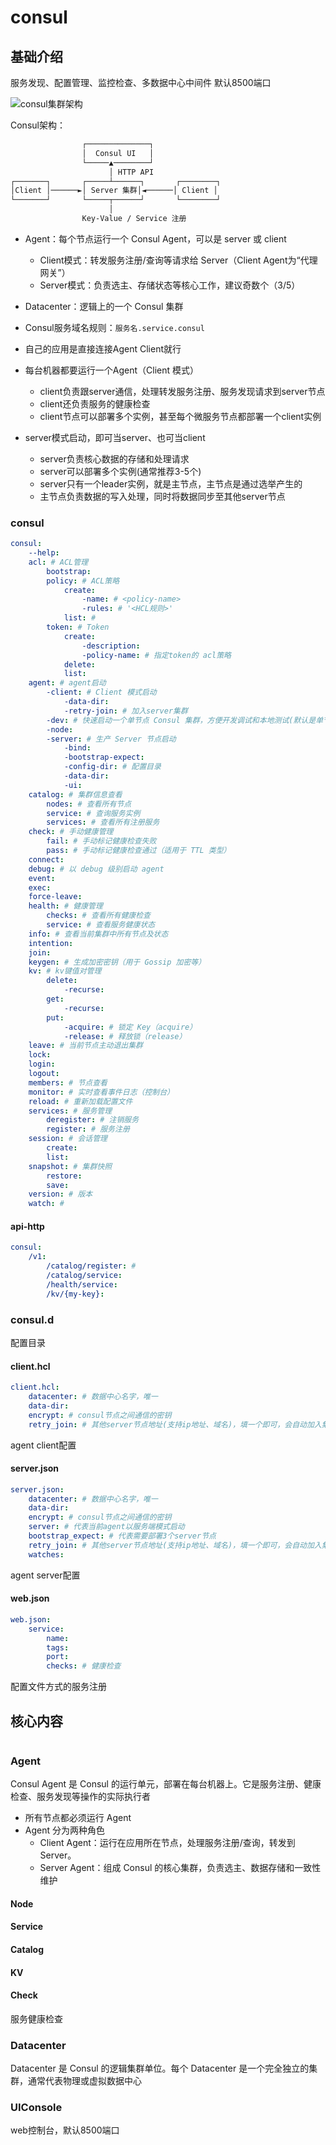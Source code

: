 # consul


## 基础介绍

服务发现、配置管理、监控检查、多数据中心中间件
默认8500端口


![consul集群架构](../.assets/consul集群架构.png)

Consul架构：
```txt
                ┌──────────────┐
                │  Consul UI   │
                └─────▲────────┘
                      │ HTTP API
┌───────┐       ┌─────┴──────┐       ┌────────┐
│Client │──────►│ Server 集群│◄──────│ Client │
└───────┘       └─────┬──────┘       └────────┘
                      │
                Key-Value / Service 注册
```
- Agent：每个节点运行一个 Consul Agent，可以是 server 或 client
    - Client模式：转发服务注册/查询等请求给 Server（Client Agent为“代理网关”）
    - Server模式：负责选主、存储状态等核心工作，建议奇数个（3/5）
- Datacenter：逻辑上的一个 Consul 集群


- Consul服务域名规则：`服务名.service.consul`
- 自己的应用是直接连接Agent Client就行
- 每台机器都要运行一个Agent（Client 模式）
    - client负责跟server通信，处理转发服务注册、服务发现请求到server节点
    - client还负责服务的健康检查
    - client节点可以部署多个实例，甚至每个微服务节点都部署一个client实例
- server模式启动，即可当server、也可当client
    - server负责核心数据的存储和处理请求
    - server可以部署多个实例(通常推荐3-5个)
    - server只有一个leader实例，就是主节点，主节点是通过选举产生的
    - 主节点负责数据的写入处理，同时将数据同步至其他server节点


### consul
```yaml
consul:
    --help:
    acl: # ACL管理
        bootstrap:
        policy: # ACL策略
            create:
                -name: # <policy-name>
                -rules: # '<HCL规则>'
            list: # 
        token: # Token
            create:
                -description:
                -policy-name: # 指定token的 acl策略
            delete:
            list:
    agent: # agent启动
        -client: # Client 模式启动
            -data-dir:
            -retry-join: # 加入server集群
        -dev: # 快速启动一个单节点 Consul 集群，方便开发调试和本地测试(默认是单节点 Server+Client 模式)
        -node:
        -server: # 生产 Server 节点启动
            -bind:
            -bootstrap-expect:
            -config-dir: # 配置目录
            -data-dir:
            -ui:
    catalog: # 集群信息查看
        nodes: # 查看所有节点
        service: # 查询服务实例
        services: # 查看所有注册服务
    check: # 手动健康管理
        fail: # 手动标记健康检查失败
        pass: # 手动标记健康检查通过（适用于 TTL 类型）
    connect:
    debug: # 以 debug 级别启动 agent
    event:
    exec:
    force-leave:
    health: # 健康管理
        checks: # 查看所有健康检查
        service: # 查看服务健康状态
    info: # 查看当前集群中所有节点及状态
    intention:
    join:
    keygen: # 生成加密密钥（用于 Gossip 加密等）
    kv: # kv键值对管理
        delete:
            -recurse:
        get:
            -recurse:
        put:
            -acquire: # 锁定 Key（acquire）
            -release: # 释放锁（release）
    leave: # 当前节点主动退出集群
    lock:
    login:
    logout:
    members: # 节点查看
    monitor: # 实时查看事件日志（控制台）
    reload: # 重新加载配置文件
    services: # 服务管理
        deregister: # 注销服务
        register: # 服务注册
    session: # 会话管理
        create:
        list:
    snapshot: # 集群快照
        restore:
        save:
    version: # 版本
    watch: # 
```

#### api-http
```yaml
consul:
    /v1:
        /catalog/register: # 
        /catalog/service:
        /health/service:
        /kv/{my-key}:
```


### consul.d

配置目录

#### client.hcl
```yaml
client.hcl:
    datacenter: # 数据中心名字，唯一
    data-dir:
    encrypt: # consul节点之间通信的密钥
    retry_join: # 其他server节点地址(支持ip地址、域名)，填一个即可，会自动加入集群
```

agent client配置



#### server.json
```yaml
server.json:
    datacenter: # 数据中心名字，唯一
    data-dir:
    encrypt: # consul节点之间通信的密钥
    server: # 代表当前agent以服务端模式启动
    bootstrap_expect: # 代表需要部署3个server节点
    retry_join: # 其他server节点地址(支持ip地址、域名)，填一个即可，会自动加入集群
    watches:
```

agent server配置


#### web.json
```yaml
web.json:
    service:
        name:
        tags:
        port:
        checks: # 健康检查
```

配置文件方式的服务注册



## 核心内容
```yaml
```


### Agent

Consul Agent 是 Consul 的运行单元，部署在每台机器上。它是服务注册、健康检查、服务发现等操作的实际执行者
- 所有节点都必须运行 Agent
- Agent 分为两种角色
    - Client Agent：运行在应用所在节点，处理服务注册/查询，转发到 Server。
    - Server Agent：组成 Consul 的核心集群，负责选主、数据存储和一致性维护


#### Node
#### Service
#### Catalog
#### KV
#### Check

服务健康检查

### Datacenter

Datacenter 是 Consul 的逻辑集群单位。每个 Datacenter 是一个完全独立的集群，通常代表物理或虚拟数据中心


### UIConsole


web控制台，默认8500端口